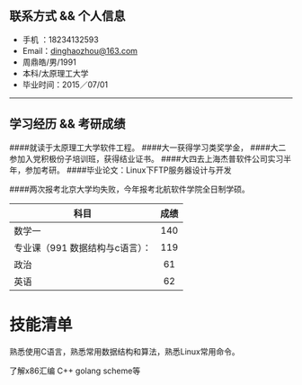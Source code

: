 ## 联系方式 && 个人信息

- 手机  ：18234132593
- Email：dinghaozhou@163.com	
- 周鼎皓/男/1991 
- 本科/太原理工大学
- 毕业时间：2015／07/01
---
## 学习经历 && 考研成绩
####就读于太原理工大学软件工程。
####大一获得学习类奖学金，
####大二参加入党积极份子培训班，获得结业证书。
####大四去上海杰普软件公司实习半年，参加考研。
####毕业论文：Linux下FTP服务器设计与开发

####两次报考北京大学均失败，今年报考北航软件学院全日制学硕。

| 科目        | 成绩        |
| ------------- |:-------------:| 
| 数学一     | 140
|专业课（991 数据结构与c语言）：   | 119|
|政治| 61|
|英语|62| 
# 技能清单
熟悉使用C语言，熟悉常用数据结构和算法，熟悉Linux常用命令。

了解x86汇编 C++ golang scheme等



